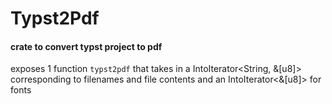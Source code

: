 # Typst2Pdf

#### crate to convert typst project to pdf

exposes 1 function `typst2pdf` that takes in a IntoIterator<String, &[u8]> corresponding to filenames and file contents and an IntoIterator<&[u8]> for fonts
